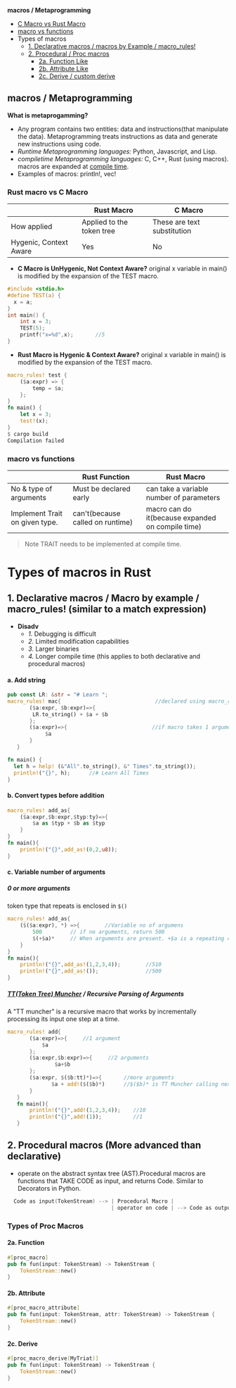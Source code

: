 **macros / Metaprogramming**
- [C Macro vs Rust Macro](#vs1)
- [macro vs functions](#vs2)
- Types of macros
  - [1. Declarative macros / macros by Example / macro_rules!](#dm)
  - [2. Procedural / Proc macros](#pm)
    - [2a. Function Like](#a1) 
    - [2b. Attribute Like](#a2)
    - [2c. Derive / custom derive](Derive_macro.md)

## macros / Metaprogramming
**What is metaprogamming?**
- Any program contains two entities: data and instructions(that manipulate the data). Metaprogramming treats instructions as data and generate new instructions using code.
- _Runtime Metaprogramming languages:_ Python, Javascript, and Lisp.
- _compiletime Metaprogramming languages:_ C, C++, Rust (using macros). macros are expanded at [compile time](/Languages/Programming_Languages/C/Compile/).
- Examples of macros: println!, vec!

<a name=vs1></a>
### Rust macro vs C Macro
||Rust Macro|C Macro|
|---|---|---|
|How applied|Applied to the token tree|These are text substitution|
|Hygenic, Context Aware|Yes|No|

- **C Macro is UnHygenic, Not Context Aware?** original x variable in main() is modified by the expansion of the TEST macro. 
```c
#include <stdio.h> 
#define TEST(a) {
  x = a;
} 
int main() { 
    int x = 3;
    TEST(5);
    printf("x=%d",x);		//5 
}
```
- **Rust Macro is Hygenic & Context Aware?** original x variable in main() is modified by the expansion of the TEST macro. 
```rs
macro_rules! test {
    ($a:expr) => {
        temp = $a;
    };
}
fn main() { 
    let x = 3;
    test!(x);
}
$ cargo build
Compilation failed
```

<a name=vs2></a>
### macro vs functions
||Rust Function|Rust Macro|
|---|---|---|
|No & type of arguments|Must be declared early|can take a variable number of parameters|
|Implement Trait on given type.|can't(because called on runtime)|macro can do it(because expanded on compile time)|
>Note TRAIT needs to be implemented at compile time.



# Types of macros in Rust
<a name=dm></a>
## 1. Declarative macros / Macro by example / macro_rules! (similar to a match expression)
- **Disadv**
  - _1._ Debugging is difficult
  - _2._ Limited modification capabilities
  - _3._ Larger binaries
  - _4._ Longer compile time (this applies to both declarative and procedural macros)
#### a. Add string
```rs
pub const LR: &str = "# Learn ";
macro_rules! mac{                              //declared using macro_rules!
       ($a:expr, $b:expr)=>{
        LR.to_string() + $a + $b
       };
       ($a:expr)=>{                           //if macro takes 1 argument, we can define match for it as well
            $a
       }
   }

fn main() {
  let h = help! (&"All".to_string(), &" Times".to_string());
  println!("{}", h);      //# Learn All Times
}
```
#### b. Convert types before addition
```rs
macro_rules! add_as{
    ($a:expr,$b:expr,$typ:ty)=>{
        $a as $typ + $b as $typ
    }
}
fn main(){
    println!("{}",add_as!(0,2,u8));
}
```
#### c. Variable number of arguments
##### 0 or more arguments
token type that repeats is enclosed in `$()`
```rs
macro_rules! add_as{
    ($($a:expr), *) =>{        //Variable no of argumens
        500         // if no arguments, return 500
        $(+$a)*     // When arguments are present. +$a is a repeating code.
    }
}
fn main(){
    println!("{}",add_as!(1,2,3,4));        //510
    println!("{}",add_as!());               //500
}
```
##### [TT(Token Tree) Muncher](https://danielkeep.github.io/tlborm/book/pat-incremental-tt-munchers.html) / Recursive Parsing of Arguments
A "TT muncher" is a recursive macro that works by incrementally processing its input one step at a time.
```rs
macro_rules! add{
       ($a:expr)=>{     //1 argument
           $a
       };
       ($a:expr,$b:expr)=>{     //2 arguments
               $a+$b
       };
       ($a:expr, $($b:tt)*)=>{       //more arguments
              $a + add!($($b)*)      //$($b)* is TT Muncher calling next argument incrementally
       }
   }
   fn main(){
       println!("{}",add!(1,2,3,4));    //10
       println!("{}",add!(1));          //1
   }
```
<a name=pm></a>
## 2. Procedural macros (More advanced than declarative)
- operate on the abstract syntax tree (AST).Procedural macros are functions that TAKE CODE as input, and returns Code. Similar to Decorators in Python.
```c
  Code as input(TokenStream) --> | Procedural Macro |
                                 | operator on code | --> Code as output(TokenStream)
```
### Types of Proc Macros
#### 2a. Function
```rs
#[proc_macro]
pub fn fun(input: TokenStream) -> TokenStream {
    TokenStream::new()
}
```
#### 2b. Attribute
```rs
#[proc_macro_attribute]
pub fn fun(input: TokenStream, attr: TokenStream) -> TokenStream {
    TokenStream::new()
}
```
#### 2c. Derive
```rs
#[proc_macro_derive(MyTriat)]
pub fn fun(input: TokenStream) -> TokenStream {
    TokenStream::new()
}
```
